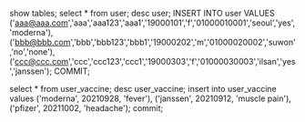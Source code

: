 show tables;
select * from user;
desc user;
INSERT INTO user VALUES
('aaa@aaa.com','aaa','aaa123','aaa1','19000101','f','01000010001','seoul','yes','moderna'),
('bbb@bbb.com','bbb','bbb123','bbb1','19000202','m','01000020002','suwon','no','none'),
('ccc@ccc.com','ccc','ccc123','ccc1','19000303','f','01000030003','ilsan','yes','janssen');
COMMIT;

select * from user_vaccine;
desc user_vaccine;
insert into user_vaccine values
('moderna', 20210928, 'fever'),
('janssen', 20210912, 'muscle pain'),
('pfizer', 20211002, 'headache');
commit;